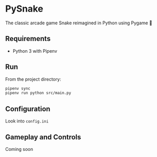 # PySnake

The classic arcade game Snake reimagined in Python using Pygame 🐍

## Requirements

- Python 3 with Pipenv

## Run

From the project directory:

```bash
pipenv sync
pipenv run python src/main.py
```

## Configuration

Look into `config.ini`

## Gameplay and Controls

Coming soon